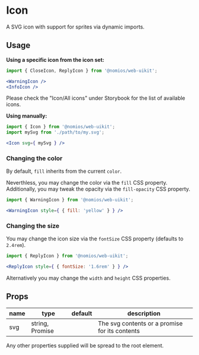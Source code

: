 # Icon

A SVG icon with support for sprites via dynamic imports.

## Usage

**Using a specific icon from the icon set:**

```jsx
import { CloseIcon, ReplyIcon } from '@nomios/web-uikit';

<WarningIcon />
<InfoIcon />
```

Please check the "Icon/All icons" under Storybook for the list of available icons.

**Using manually:**

```jsx
import { Icon } from '@nomios/web-uikit';
import mySvg from './path/to/my.svg';

<Icon svg={ mySvg } />
```

### Changing the color

By default, `fill` inherits from the current `color`.

Neverthless, you may change the color via the `fill` CSS property.
Additionally, you may tweak the opacity via the `fill-opacity` CSS property.

```jsx
import { WarningIcon } from '@nomios/web-uikit';

<WarningIcon style={ { fill: 'yellow' } } />

```
### Changing the size

You may change the icon size via the `fontSize` CSS property (defaults to `2.4rem`).

```jsx
import { ReplyIcon } from '@nomios/web-uikit';

<ReplyIcon style={ { fontSize: '1.6rem' } } />
```

Alternatively you may change the `width` and `height` CSS properties.

## Props

| name | type | default | description |
| ---- | ---- | ------- | ----------- |
| svg | string, Promise | | The svg contents or a promise for its contents |

Any other properties supplied will be spread to the root element.
